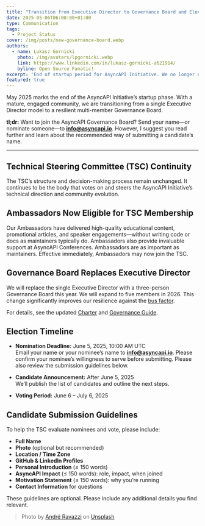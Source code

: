 ```yaml
---
title: "Transition from Executive Director to Governance Board and Elections Kick-Off"
date: 2025-05-06T06:00:00+01:00
type: Communication
tags:
  - Project Status
cover: /img/posts/new-governance-board.webp
authors:
  - name: Lukasz Gornicki
    photo: /img/avatars/lpgornicki.webp
    link: https://www.linkedin.com/in/lukasz-gornicki-a621914/
    byline: Open Source Fanatic!
excerpt: 'End of startup period for AsyncAPI Initiative. We no longer need an Executive Director as with such a strong community we can set up a more resilient Governance Board'
featured: true
---
```


May 2025 marks the end of the AsyncAPI Initiative’s startup phase. With a mature, engaged community, we are transitioning from a single Executive Director model to a resilient multi-member Governance Board.

**tl;dr:** Want to join the AsyncAPI Governance Board? Send your name—or nominate someone—to **info@asyncapi.io**. However, I suggest you read further and learn about the recommended way of submitting a candidate’s name.

---

## Technical Steering Committee (TSC) Continuity

The TSC’s structure and decision-making process remain unchanged. It continues to be the body that votes on and steers the AsyncAPI Initiative’s technical direction and community evolution.

## Ambassadors Now Eligible for TSC Membership

Our Ambassadors have delivered high-quality educational content, promotional articles, and speaker engagements—without writing code or docs as maintainers typically do. Ambassadors also provide invaluable support at AsyncAPI Conferences. Ambassadors are as important as maintainers. Effective immediately, Ambassadors may now join the TSC.

## Governance Board Replaces Executive Director

We will replace the single Executive Director with a three-person Governance Board this year. We will expand to five members in 2026. This change significantly improves our resilience against the [bus factor](https://en.wikipedia.org/wiki/Bus_factor).

For details, see the updated [Charter](https://github.com/asyncapi/community/blob/master/CHARTER.md) and [Governance Guide](https://github.com/asyncapi/community/blob/master/GOVERNANCE.md).

## Election Timeline

- **Nomination Deadline:** June 5, 2025, 10:00 AM UTC  
  Email your name or your nominee’s name to **info@asyncapi.io**. Please confirm your nominee’s willingness to serve before submitting. Please also review the submission guidelines below.

- **Candidate Announcement:** After June 5, 2025  
  We’ll publish the list of candidates and outline the next steps.

- **Voting Period:** June 6 – July 6, 2025

## Candidate Submission Guidelines

To help the TSC evaluate nominees and vote, please include:

- **Full Name**  
- **Photo** (optional but recommended)  
- **Location / Time Zone**  
- **GitHub & LinkedIn Profiles**  
- **Personal Introduction** (≤ 150 words)  
- **AsyncAPI Impact** (≤ 150 words): role, impact, when joined 
- **Motivation Statement** (≤ 150 words): why you’re running  
- **Contact Information** for questions

These guidelines are optional. Please include any additional details you find relevant.

> Photo by <a href="https://unsplash.com/@amravazzi?utm_content=creditCopyText&utm_medium=referral&utm_source=unsplash">André Ravazzi</a> on <a href="https://unsplash.com/photos/rectangular-brown-wooden-table-with-chairs-SkH2iOtV6II?utm_content=creditCopyText&utm_medium=referral&utm_source=unsplash">Unsplash</a>

